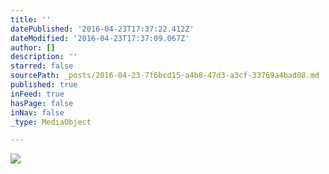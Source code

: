 ```yaml
---
title: ''
datePublished: '2016-04-23T17:37:22.412Z'
dateModified: '2016-04-23T17:37:09.067Z'
author: []
description: ''
starred: false
sourcePath: _posts/2016-04-23-7f6bcd15-a4b8-47d3-a3cf-33769a4bad08.md
published: true
inFeed: true
hasPage: false
inNav: false
_type: MediaObject

---
```

![](https://the-grid-user-content.s3-us-west-2.amazonaws.com/778cfa86-b956-41eb-b29a-8b2615c624d3.jpg)